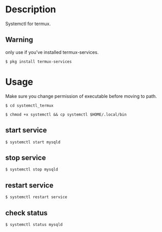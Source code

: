 # Description
Systemctl for termux.

## Warning
only use if you've installed termux-services.

```
$ pkg install termux-services
```

# Usage
Make sure you change permission of executable before moving to path.

```
$ cd systemctl_termux
```

```
$ chmod +x systemctl && cp systemctl $HOME/.local/bin
```

## start service
```
$ systemctl start mysqld
```

## stop service
```
$ systemctl stop mysqld
```

## restart service
```
$ systemctl restart service
```

## check status
```
$ systemctl status mysqld
```
